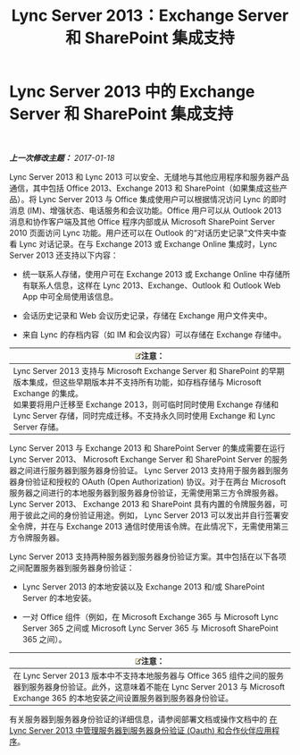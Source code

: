﻿---
title: Lync Server 2013：Exchange Server 和 SharePoint 集成支持
TOCTitle: Exchange Server 和 SharePoint 集成支持
ms:assetid: 72bf8aa5-55b1-4851-8a59-c96bf85d215a
ms:mtpsurl: https://technet.microsoft.com/zh-cn/library/JJ205005(v=OCS.15)
ms:contentKeyID: 49313228
ms.date: 01/19/2017
mtps_version: v=OCS.15
ms.translationtype: HT
---

# Lync Server 2013 中的 Exchange Server 和 SharePoint 集成支持

 

_**上一次修改主题：** 2017-01-18_

Lync Server 2013 和 Lync 2013 可以安全、无缝地与其他应用程序和服务器产品通信，其中包括 Office 2013、Exchange 2013 和 SharePoint（如果集成这些产品）。将 Lync Server 2013 与 Office 集成使用户可以根据情况访问 Lync 的即时消息 (IM)、增强状态、电话服务和会议功能。Office 用户可以从 Outlook 2013 消息和协作客户端及其他 Office 程序内部或从 Microsoft SharePoint Server 2010 页面访问 Lync 功能。用户还可以在 Outlook 的“对话历史记录”文件夹中查看 Lync 对话记录。在与 Exchange 2013 或 Exchange Online 集成时，Lync Server 2013 还支持以下内容：

  - 统一联系人存储，使用户可在 Exchange 2013 或 Exchange Online 中存储所有联系人信息，这样在 Lync 2013、Exchange、Outlook 和 Outlook Web App 中可全局使用该信息。

  - 会话历史记录和 Web 会议历史记录，存储在 Exchange 用户文件夹中。

  - 来自 Lync 的存档内容（如 IM 和会议内容）可以存储在 Exchange 存储中。

<table>
<thead>
<tr class="header">
<th><img src="images/Dn783119.note(OCS.15).gif" title="note" alt="note" />注意：</th>
</tr>
</thead>
<tbody>
<tr class="odd">
<td>Lync Server 2013 支持与 Microsoft Exchange Server 和 SharePoint 的早期版本集成，但这些早期版本并不支持所有功能，如存档存储与 Microsoft Exchange 的集成。<br />
如果要将用户迁移至 Exchange 2013，则可临时同时使用 Exchange 存储和 Lync Server 存储，同时完成迁移。不支持永久同时使用 Exchange 和 Lync Server 存储。</td>
</tr>
</tbody>
</table>


Lync Server 2013 与 Exchange 2013 和 SharePoint Server 的集成需要在运行 Lync Server 2013、 Microsoft Exchange Server 和 SharePoint Server 的服务器之间进行服务器到服务器身份验证。 Lync Server 2013 支持用于服务器到服务器身份验证和授权的 OAuth (Open Authorization) 协议。对于在两台 Microsoft 服务器之间进行的本地服务器到服务器身份验证，无需使用第三方令牌服务器。 Lync Server 2013、 Exchange 2013 和 SharePoint 具有内置的令牌服务器，可用于彼此之间的身份验证用途。例如， Lync Server 2013 可以发出并自行签署安全令牌，并在与 Exchange 2013 通信时使用该令牌。在此情况下，无需使用第三方令牌服务器。

Lync Server 2013 支持两种服务器到服务器身份验证方案。其中包括在以下各项之间配置服务器到服务器身份验证：

  - Lync Server 2013 的本地安装以及 Exchange 2013 和/或 SharePoint Server 的本地安装。

  - 一对 Office 组件（例如，在 Microsoft Exchange 365 与 Microsoft Lync Server 365 之间或 Microsoft Lync Server 365 与 Microsoft SharePoint 365 之间）。

<table>
<thead>
<tr class="header">
<th><img src="images/Dn783119.note(OCS.15).gif" title="note" alt="note" />注意：</th>
</tr>
</thead>
<tbody>
<tr class="odd">
<td>在 Lync Server 2013 版本中不支持本地服务器与 Office 365 组件之间的服务器到服务器身份验证。此外，这意味着不能在 Lync Server 2013 与 Microsoft Exchange 365 的本地安装之间设置服务器到服务器身份验证。</td>
</tr>
</tbody>
</table>


有关服务器到服务器身份验证的详细信息，请参阅部署文档或操作文档中的 [在 Lync Server 2013 中管理服务器到服务器身份验证 (Oauth) 和合作伙伴应用程序](lync-server-2013-managing-server-to-server-authentication-oauth-and-partner-applications.md)。

